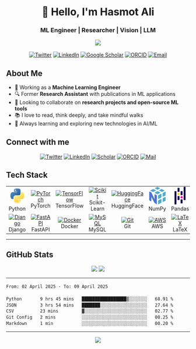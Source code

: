 <h1 align="center">👋 Hello, I'm Hasmot Ali</h1>
<h3 align="center">ML Engineer | Researcher | Vision | LLM</h3>

<p align="center">
  <img src="https://readme-typing-svg.herokuapp.com/?lines=Computer+Vision;Large+Language+Model;Agentic+AI;Miltimodal+AI;3D+Reconstruction;Human+Activity+Recognition;Novel+View+Synthesis&center=true&width=380&height=45">
</p>

<div align="center">
  <a href="https://twitter.com/last_train_23"><img src="https://img.shields.io/badge/Twitter-1DA1F2?style=for-the-badge&logo=twitter&logoColor=white" alt="Twitter"></a>
  <a href="https://www.linkedin.com/in/hasmot-ali-hasu-29327b152/"><img src="https://img.shields.io/badge/LinkedIn-0077B5?style=for-the-badge&logo=linkedin&logoColor=white" alt="LinkedIn"></a>
  <a href="https://scholar.google.com/citations?hl=en&user=0urBAHYAAAAJ"><img src="https://img.shields.io/badge/Google_Scholar-4285F4?style=for-the-badge&logo=google-scholar&logoColor=white" alt="Google Scholar"></a>
  <a href="https://orcid.org/0000-0002-8885-2501"><img src="https://img.shields.io/badge/ORCID-A6CE39?style=for-the-badge&logo=orcid&logoColor=white" alt="ORCID"></a>
  <a href="mailto:hasmot23@gmail.com"><img src="https://img.shields.io/badge/Email-D14836?style=for-the-badge&logo=gmail&logoColor=white" alt="Email"></a>
</div>

## About Me

- 🚀 Working as a **Machine Learning Engineer**
- 🔍 Former **Research Assistant** with publications in ML applications
- 👯 Looking to collaborate on **research projects and open-source ML tools**
- 📚 I love to read, think deeply, and take mindful walks
- 🌱 Always learning and exploring new technologies in AI/ML

## Connect with me

<div align="center">

[<img align="center" alt="Twitter" height="40" width="50" src="https://cdn.worldvectorlogo.com/logos/x-2.svg">][twitter]
[<img align="center" alt="LinkedIn" height="40" width="50" src="https://cdn.jsdelivr.net/gh/devicons/devicon/icons/linkedin/linkedin-original.svg" />][linkedin]
[<img align="center" alt="Scholar" height="40" width="50" src="https://cdn.worldvectorlogo.com/logos/google-scholar.svg" />][scholar]
[<img align="center" alt="ORCID" height="40" width="50" src="https://upload.wikimedia.org/wikipedia/commons/0/06/ORCID_iD.svg" />][orcid]
[<img align="center" alt="Mail" height="40" width="50" src="https://upload.wikimedia.org/wikipedia/commons/e/ec/Circle-icons-mail.svg" />][mail]

</div>

## Tech Stack

<table align="center">
  <tr>
    <td align="center" width="96">
      <a href="#">
        <img src="https://raw.githubusercontent.com/devicons/devicon/master/icons/python/python-original.svg" width="48" height="48" alt="Python" />
      </a>
      <br>Python
    </td>
    <td align="center" width="96">
      <a href="#">
        <img src="https://www.vectorlogo.zone/logos/pytorch/pytorch-icon.svg" width="48" height="48" alt="PyTorch" />
      </a>
      <br>PyTorch
    </td>
    <td align="center" width="96">
      <a href="#">
        <img src="https://cdn.worldvectorlogo.com/logos/tensorflow-2.svg" width="48" height="48" alt="TensorFlow" />
      </a>
      <br>TensorFlow
    </td>
    <td align="center" width="96">
      <a href="#">
        <img src="https://upload.wikimedia.org/wikipedia/commons/0/05/Scikit_learn_logo_small.svg" width="48" height="48" alt="Scikit" />
      </a>
      <br>Scikit-Learn
    </td>
    <td align="center" width="96">
      <a href="#">
        <img src="https://cdn.worldvectorlogo.com/logos/huggingface-2.svg" width="48" height="48" alt="HuggingFace" />
      </a>
      <br>HuggingFace
    </td>
    <td align="center" width="96">
      <a href="#">
        <img src="https://raw.githubusercontent.com/devicons/devicon/master/icons/numpy/numpy-original.svg" width="48" height="48" alt="Numpy" />
      </a>
      <br>NumPy
    </td>
    <td align="center" width="96">
      <a href="#">
        <img src="https://raw.githubusercontent.com/devicons/devicon/master/icons/pandas/pandas-original.svg" width="48" height="48" alt="Pandas" />
      </a>
      <br>Pandas
    </td>
  </tr>
  <tr>
    <td align="center" width="96">
      <a href="#">
        <img src="https://cdn.worldvectorlogo.com/logos/django.svg" width="48" height="48" alt="Django" />
      </a>
      <br>Django
    </td>
    <td align="center" width="96">
      <a href="#">
        <img src="https://cdn.worldvectorlogo.com/logos/fastapi-1.svg" width="48" height="48" alt="FastAPI" />
      </a>
      <br>FastAPI
    </td>
    <td align="center" width="96">
      <a href="#">
        <img src="https://cdn.worldvectorlogo.com/logos/docker-4.svg" width="48" height="48" alt="Docker" />
      </a>
      <br>Docker
    </td>
    <td align="center" width="96">
      <a href="#">
        <img src="https://www.vectorlogo.zone/logos/mysql/mysql-icon.svg" width="48" height="48" alt="MySQL" />
      </a>
      <br>MySQL
    </td>
    <td align="center" width="96">
      <a href="#">
        <img src="https://cdn.worldvectorlogo.com/logos/git-icon.svg" width="48" height="48" alt="Git" />
      </a>
      <br>Git
    </td>
    <td align="center" width="96">
      <a href="#">
        <img src="https://upload.wikimedia.org/wikipedia/commons/9/93/Amazon_Web_Services_Logo.svg" width="48" height="48" alt="AWS" />
      </a>
      <br>AWS
    </td>
    <td align="center" width="96">
      <a href="#">
        <img src="https://www.svgrepo.com/show/306324/latex.svg" width="48" height="48" alt="LaTeX" />
      </a>
      <br>LaTeX
    </td>
  </tr>
<!--   <tr>
    <td align="center" width="96">
      <a href="#">
        <img src="https://cdn.worldvectorlogo.com/logos/django.svg" width="48" height="48" alt="Django" />
      </a>
      <br>Django
    </td>
    <td align="center" width="96">
      <a href="#">
        <img src="https://cdn.worldvectorlogo.com/logos/fastapi-1.svg" width="48" height="48" alt="FastAPI" />
      </a>
      <br>FastAPI
    </td>
    <td align="center" width="96">
      <a href="#">
        <img src="https://cdn.worldvectorlogo.com/logos/docker-4.svg" width="48" height="48" alt="Docker" />
      </a>
      <br>Docker
    </td>
    <td align="center" width="96">
      <a href="#">
        <img src="https://www.vectorlogo.zone/logos/mysql/mysql-icon.svg" width="48" height="48" alt="MySQL" />
      </a>
      <br>MySQL
    </td>
    <td align="center" width="96">
      <a href="#">
        <img src="https://cdn.worldvectorlogo.com/logos/git-icon.svg" width="48" height="48" alt="Git" />
      </a>
      <br>Git
    </td>
    <td align="center" width="96">
      <a href="#">
        <img src="https://upload.wikimedia.org/wikipedia/commons/9/93/Amazon_Web_Services_Logo.svg" width="48" height="48" alt="AWS" />
      </a>
      <br>AWS
    </td>
    <td align="center" width="96">
      <a href="#">
        <img src="https://www.svgrepo.com/show/306324/latex.svg" width="48" height="48" alt="LaTeX" />
      </a>
      <br>LaTeX
    </td>
  </tr> -->
</table>

---

## GitHub Stats

<div align="center">
  <img height="180em" src="https://github-readme-stats.vercel.app/api?username=hasu234&theme=vue-dark&show_icons=true&hide_border=true&count_private=true" />
  <img height="180em" src="https://github-readme-streak-stats.herokuapp.com/?user=hasu234&theme=vue-dark&hide_border=true" />
<!--   <img width="47%" src="https://streak-stats.demolab.com/?user=hasu234&theme=vue-dark&hide_border=true" /> -->
</div>


---

<!--START_SECTION:waka-->

```txt
From: 02 April 2025 - To: 09 April 2025

Python       9 hrs 45 mins   █████████████████▒░░░░░░░   68.91 %
JSON         3 hrs 54 mins   ███████░░░░░░░░░░░░░░░░░░   27.64 %
CSV          23 mins         ▓░░░░░░░░░░░░░░░░░░░░░░░░   02.77 %
Git Config   2 mins          ░░░░░░░░░░░░░░░░░░░░░░░░░   00.25 %
Markdown     1 min           ░░░░░░░░░░░░░░░░░░░░░░░░░   00.20 %
```

<!--END_SECTION:waka-->

---

<div align="center">
<img src="https://quotes-github-readme.vercel.app/api?type=horizontal&theme=nord" />
</div>

<!-- <div align="center">
<img src="[https://quotes-github-readme.vercel.app/api?type=horizontal&theme=nord](https://github-readme-quotes.herokuapp.com/quote?theme=vue-dark&animation=default&layout=default&font=default)" />
</div>

![Quote](https://github-readme-quotes.herokuapp.com/quote?theme=vue-dark&animation=default&layout=default&font=default) -->

[twitter]: https://twitter.com/last_train_23
[linkedin]: https://www.linkedin.com/in/hasmot-ali-hasu-29327b152/
[scholar]: https://scholar.google.com/citations?hl=en&user=0urBAHYAAAAJ
[orcid]: https://orcid.org/0000-0002-8885-2501
[mail]: mailto:hasmot23@gmail.com
